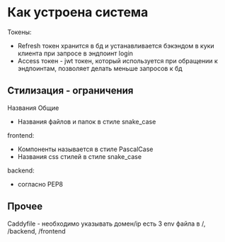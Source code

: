 # Как устроена система

Токены:

- Refresh токен хранится в бд и устанавливается бэкэндом в куки клиента при запросе в эндпоинт login
- Access токен - jwt токен, который используется при обращении к эндпоинтам, позволяет делать меньше запросов к бд

## Стилизация - ограничения

Названия
Общие

- Названия файлов и папок в стиле snake_case

frontend:

- Компоненты называется в стиле PascalCase
- Названия css стилей в стиле snake_case

backend:

- согласно PEP8

## Прочее

Caddyfile - необходимо указывать домен/ip
есть 3 env файла в /, /backend, /frontend
